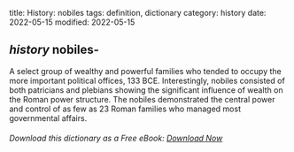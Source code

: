 title: History: nobiles
tags: definition, dictionary
category: history
date: 2022-05-15
modified: 2022-05-15

## _history_ nobiles-
A select group of wealthy and powerful
families who tended to occupy the more important political offices,
 133 BCE.
 Interestingly, nobiles consisted of both
patricians and plebians showing the significant influence of wealth on
the Roman power structure. The nobiles demonstrated the
central power and control of as few as 23 Roman families who managed
most governmental affairs.


###### Download *this* dictionary as a Free eBook: [Download Now]({static}static/SerfHistoryDictionary.pdf)

